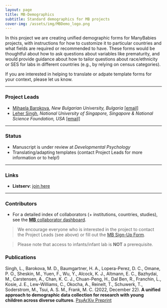 ```yaml
---
layout: page
title: MB-Demographics
subtitle: Standard demographics for MB projects
cover-img: /assets/img/MBDemo_logo.png
---
```


<!--
To-do:
-->

In this project we are creating unified demographic forms for ManyBabies projects, with instructions for how to customize it to particular countries and what fields are required or recommended to have. These forms would be thoughtful about how to ask questions about variables like prematurity, and would provide guidance about how to tailor questions about race/ethnicity or SES for labs in different countries (e.g., by relying on census categories).

If you are interested in helping to translate or adpate template forms for your context, please let us know. <!--<img style="float: right;" src="/assets/img/baby-623417_1920_500px.jpg">-->


***
### Project Leads
* [Mihaela Barokova](https://barokova.com/about/), *New Bulgarian University, Bulgaria* [[email]](mailto:mihaela.barokova@gmail.com)
* [Leher Singh](https://fass.nus.edu.sg/psy/people/singh-leher/), *National University of Singapore, Singapore & National Science Foundation, USA* [[email]](mailto:leher.singh.nus@gmail.com)


***
### Status
* Manuscript is under review at *Developmental Psychology*
* Translating/adapting templates (contact Project Leads for more information or to help!)


***
### Links
<!--* **Materials, Protocols, and Documentation**: [Google Drive](https://drive.google.com/drive/folders/1IW0daOJMG37FdoGkX1l12zhjPYSmPcD5).-->
<!--* **Data and code**: [MB2-GitHub](https://github.com/manybabies/mb2-analysis)-->
* **Listserv**: [join here](https://mailman.stanford.edu/mailman/listinfo/manybabies-demographics)
<!--* **Slack**: Please email any of the members of the leadership team to get a Join invitation-->
<!--* **News**: [MB-AtHome news]({{site.baseurl}}/tags/#MB-AtHome)-->


***
### Contributors
* For a detailed index of collaborators (+ institutions, countries, studies), see the [**MB** collaborator dashboard](https://manybabies.shinyapps.io/shiny_mb_map/).

> We encourage everyone who is interested in the project to contact the Project Leads (see above) or fill out the [MB Sign-Up Form]({{site.baseurl}}/get_involved/).

> Please note that access to infants/infant lab is **NOT** a prerequisite.


### Publications
Singh, L., Barokova, M. D., Baumgartner, H. A., Lopera-Perez, D. C., Omane, P. O., Sheskin, M., Yuen, F., Wu, Y., Alcock, K. J., Altmann, E. C., Bazhydai, M., Carstensen, A., Chan, K. C. J., Chuan-Peng, H., Dal Ben, R., Franchin, L., Kosie, J. E., Lew-Williams, C., Okocha, A., Reinelt, T., Schuwerk, T., Soderstrom, M., Tsui, A. S. M., Frank, M. C. (2022, December 22). **A unified approach to demographic data collection for research with young children across diverse cultures**. [PsyArXiv Preprint](https://doi.org/10.31234/osf.io/agt3d)
